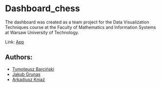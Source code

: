 # Dashboard_chess
The dashboard was created as a team project for the Data Visualization Techniques course at the Faculty of Mathematics and Information Systems at  Warsaw University of Technology.

Link: [App](https://arkadiusz-kniaz-projects.shinyapps.io/Chess_Project/)

## Authors:
- [Tymoteusz Barciński](https://github.com/tbarcinski)
- [Jakub Grunas](https://github.com/grooney39)
- [Arkadiusz Kniaź](https://github.com/arekkn)

